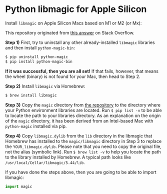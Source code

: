 # Python libmagic for Apple Silicon

Install `libmagic` on Apple Silicon Macs based on M1 or M2 (or Mx):

This repository originated from [this answer](https://stackoverflow.com/a/76560266/3782119) on Stack Overflow.

**Step 1)** First, try to uninstall any other already-installed `libmagic` libraries and then install `python-magic-bin`:
```bash
$ pip uninstall python-magic
$ pip install python-magic-bin
``` 
**If it was successful, then you are all set!** If that fails, however, that means the wheel (binary) is not found for your Mac, then head to Step 2.

**Step 2)** Install `libmagic` via Homebrew:
```bash
$ brew install libmagic
```

**Step 3)** Copy the `magic` directory from [the repository](https://github.com/SHi-ON/libmagic-apple-silicon) to the directory where your Python environment libraries are located. Run `$ pip list -v` to be able to locate the path to your libraries directory. As an explanation on the origin of the `magic` directory, it has been derived from an Intel-based Mac with `python-magic` installed via pip.

**Step 4)** Copy `libmagic.dylib` from the `lib` directory in the libmagic that Homebrew has installed to the `magic/libmagic` directory in Step 3 to replace the `YOUR_libmagic.dylib`. Please note that you need to copy the original file, not the alias (symbolic link).
 Run `$ brew list -v` to help you locate the path to the library installed by Homebrew. A typical path looks like `/usr/local/Cellar/libmagic/5.44/lib`.


If you have done the steps above, then you are going to be able to import libmagic:
```python
import magic
```
